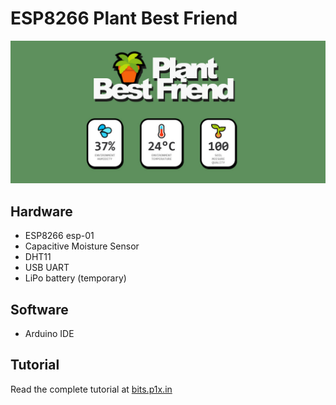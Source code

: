 # ESP8266 Plant Best Friend
![ESP8266 Plant Best Friend UI Sample](banner.jpg)

## Hardware
- ESP8266 esp-01
- Capacitive Moisture Sensor
- DHT11
- USB UART
- LiPo battery (temporary)

## Software
- Arduino IDE

## Tutorial

Read the complete tutorial at [bits.p1x.in](bits.p1x.in/plant-best-friend-esp8266-monitoring-part-1)
